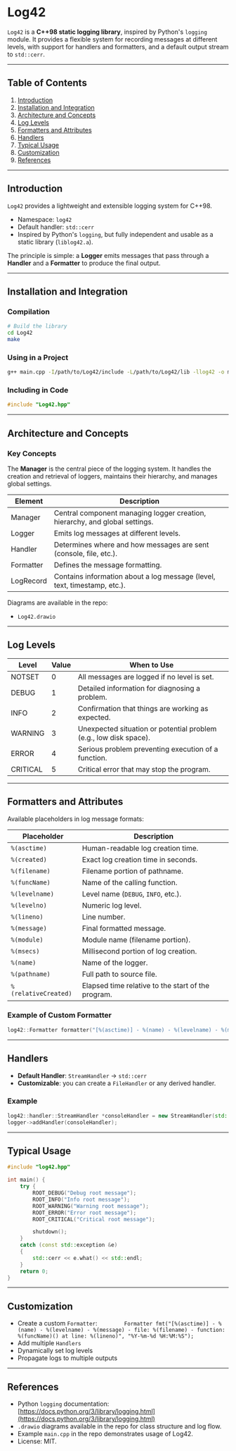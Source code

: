 # Log42

`Log42` is a **C++98 static logging library**, inspired by Python's `logging` module. It provides a flexible system for recording messages at different levels, with support for handlers and formatters, and a default output stream to `std::cerr`.

---

## Table of Contents

1. [Introduction](#introduction)
2. [Installation and Integration](#installation-and-integration)
3. [Architecture and Concepts](#architecture-and-concepts)
4. [Log Levels](#log-levels)
5. [Formatters and Attributes](#formatters-and-attributes)
6. [Handlers](#handlers)
7. [Typical Usage](#typical-usage)
8. [Customization](#customization)
9. [References](#references)

---

## Introduction

`Log42` provides a lightweight and extensible logging system for C++98.

* Namespace: `log42`
* Default handler: `std::cerr`
* Inspired by Python's `logging`, but fully independent and usable as a static library (`liblog42.a`).

The principle is simple: a **Logger** emits messages that pass through a **Handler** and a **Formatter** to produce the final output.

---

## Installation and Integration

### Compilation

```bash
# Build the library
cd Log42
make
```

### Using in a Project

```bash
g++ main.cpp -I/path/to/Log42/include -L/path/to/Log42/lib -llog42 -o my_app
```

### Including in Code

```cpp
#include "Log42.hpp"
```

---

## Architecture and Concepts

### Key Concepts

The **Manager** is the central piece of the logging system. It handles the creation and retrieval of loggers, maintains their hierarchy, and manages global settings.

| Element   | Description                                                                 |
| --------- | --------------------------------------------------------------------------- |
| Manager   | Central component managing logger creation, hierarchy, and global settings. |
| Logger    | Emits log messages at different levels.                                     |
| Handler   | Determines where and how messages are sent (console, file, etc.).           |
| Formatter | Defines the message formatting.                                             |
| LogRecord | Contains information about a log message (level, text, timestamp, etc.).	  |

Diagrams are available in the repo:

* `Log42.drawio`

---

## Log Levels

| Level    | Value | When to Use                                                       |
| -------- | ----- | ----------------------------------------------------------------- |
| NOTSET   | 0     | All messages are logged if no level is set.                       |
| DEBUG    | 1     | Detailed information for diagnosing a problem.                    |
| INFO     | 2     | Confirmation that things are working as expected.                 |
| WARNING  | 3     | Unexpected situation or potential problem (e.g., low disk space). |
| ERROR    | 4     | Serious problem preventing execution of a function.               |
| CRITICAL | 5     | Critical error that may stop the program.                         |

---

## Formatters and Attributes

Available placeholders in log message formats:

| Placeholder          | Description                                       |
| -------------------- | ------------------------------------------------- |
| `%(asctime)`         | Human-readable log creation time.                 |
| `%(created)`         | Exact log creation time in seconds.               |
| `%(filename)`        | Filename portion of pathname.                     |
| `%(funcName)`        | Name of the calling function.                     |
| `%(levelname)`       | Level name (`DEBUG`, `INFO`, etc.).               |
| `%(levelno)`         | Numeric log level.                                |
| `%(lineno)`          | Line number.                                      |
| `%(message)`         | Final formatted message.                          |
| `%(module)`          | Module name (filename portion).                   |
| `%(msecs)`           | Millisecond portion of log creation.              |
| `%(name)`            | Name of the logger.                               |
| `%(pathname)`        | Full path to source file.                         |
| `%(relativeCreated)` | Elapsed time relative to the start of the program.|

### Example of Custom Formatter

```cpp
log42::Formatter formatter("[%(asctime)] - %(name) - %(levelname) - %(message)");
```

---

## Handlers

* **Default Handler**: `StreamHandler` → `std::cerr`
* **Customizable**: you can create a `FileHandler` or any derived handler.

### Example

```cpp
log42::handler::StreamHandler *consoleHandler = new StreamHandler(std::cout);
logger->addHandler(consoleHandler);
```

---

## Typical Usage

```cpp
#include "log42.hpp"

int main() {
    try {
		ROOT_DEBUG("Debug root message");
		ROOT_INFO("Info root message");
		ROOT_WARNING("Warning root message");
		ROOT_ERROR("Error root message");
		ROOT_CRITICAL("Critical root message");

		shutdown();
	} 
	catch (const std::exception &e) 
	{
		std::cerr << e.what() << std::endl;
	}
    return 0;
}
```

---

## Customization

* Create a custom `Formatter`: `		Formatter fmt("[%(asctime)] - %(name) - %(levelname) - %(message) - file: %(filename) - function: %(funcName)() at line: %(lineno)", "%Y-%m-%d %H:%M:%S");`
* Add multiple `Handlers`
* Dynamically set log levels
* Propagate logs to multiple outputs

---

## References

* Python `logging` documentation: [https://docs.python.org/3/library/logging.html](https://docs.python.org/3/library/logging.html)
* `.drawio` diagrams available in the repo for class structure and log flow.
* Example `main.cpp` in the repo demonstrates usage of Log42.
* License: MIT.
